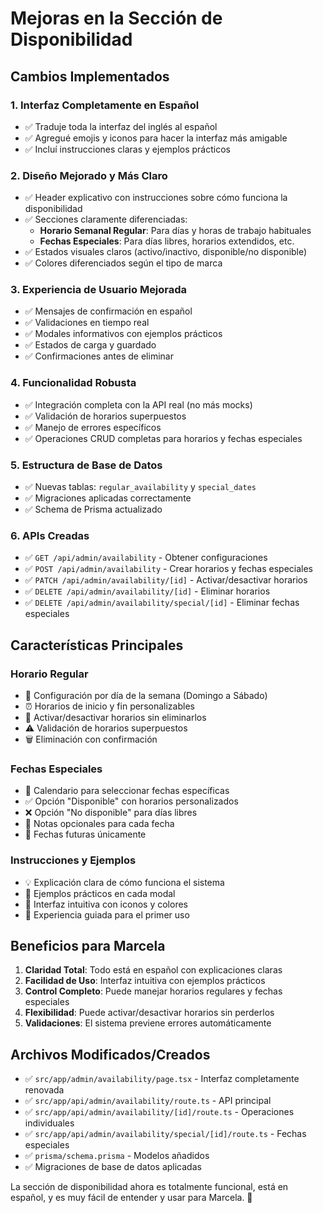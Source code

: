 # Mejoras en la Sección de Disponibilidad

## Cambios Implementados

### 1. Interfaz Completamente en Español
- ✅ Traduje toda la interfaz del inglés al español
- ✅ Agregué emojis y iconos para hacer la interfaz más amigable
- ✅ Incluí instrucciones claras y ejemplos prácticos

### 2. Diseño Mejorado y Más Claro
- ✅ Header explicativo con instrucciones sobre cómo funciona la disponibilidad
- ✅ Secciones claramente diferenciadas:
  - **Horario Semanal Regular**: Para días y horas de trabajo habituales
  - **Fechas Especiales**: Para días libres, horarios extendidos, etc.
- ✅ Estados visuales claros (activo/inactivo, disponible/no disponible)
- ✅ Colores diferenciados según el tipo de marca

### 3. Experiencia de Usuario Mejorada
- ✅ Mensajes de confirmación en español
- ✅ Validaciones en tiempo real
- ✅ Modales informativos con ejemplos prácticos
- ✅ Estados de carga y guardado
- ✅ Confirmaciones antes de eliminar

### 4. Funcionalidad Robusta
- ✅ Integración completa con la API real (no más mocks)
- ✅ Validación de horarios superpuestos
- ✅ Manejo de errores específicos
- ✅ Operaciones CRUD completas para horarios y fechas especiales

### 5. Estructura de Base de Datos
- ✅ Nuevas tablas: `regular_availability` y `special_dates`
- ✅ Migraciones aplicadas correctamente
- ✅ Schema de Prisma actualizado

### 6. APIs Creadas
- ✅ `GET /api/admin/availability` - Obtener configuraciones
- ✅ `POST /api/admin/availability` - Crear horarios y fechas especiales
- ✅ `PATCH /api/admin/availability/[id]` - Activar/desactivar horarios
- ✅ `DELETE /api/admin/availability/[id]` - Eliminar horarios
- ✅ `DELETE /api/admin/availability/special/[id]` - Eliminar fechas especiales

## Características Principales

### Horario Regular
- 📅 Configuración por día de la semana (Domingo a Sábado)
- ⏰ Horarios de inicio y fin personalizables
- 🔄 Activar/desactivar horarios sin eliminarlos
- ⚠️ Validación de horarios superpuestos
- 🗑️ Eliminación con confirmación

### Fechas Especiales
- 📅 Calendario para seleccionar fechas específicas
- ✅ Opción "Disponible" con horarios personalizados
- ❌ Opción "No disponible" para días libres
- 📝 Notas opcionales para cada fecha
- 🎯 Fechas futuras únicamente

### Instrucciones y Ejemplos
- 💡 Explicación clara de cómo funciona el sistema
- 📖 Ejemplos prácticos en cada modal
- 🎨 Interfaz intuitiva con iconos y colores
- 🌟 Experiencia guiada para el primer uso

## Beneficios para Marcela

1. **Claridad Total**: Todo está en español con explicaciones claras
2. **Facilidad de Uso**: Interfaz intuitiva con ejemplos prácticos
3. **Control Completo**: Puede manejar horarios regulares y fechas especiales
4. **Flexibilidad**: Puede activar/desactivar horarios sin perderlos
5. **Validaciones**: El sistema previene errores automáticamente

## Archivos Modificados/Creados

- ✅ `src/app/admin/availability/page.tsx` - Interfaz completamente renovada
- ✅ `src/app/api/admin/availability/route.ts` - API principal
- ✅ `src/app/api/admin/availability/[id]/route.ts` - Operaciones individuales
- ✅ `src/app/api/admin/availability/special/[id]/route.ts` - Fechas especiales
- ✅ `prisma/schema.prisma` - Modelos añadidos
- ✅ Migraciones de base de datos aplicadas

La sección de disponibilidad ahora es totalmente funcional, está en español, y es muy fácil de entender y usar para Marcela. 🎉
